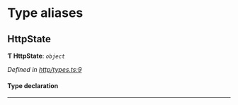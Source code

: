 

# Type aliases

<a id="httpstate"></a>

##  HttpState

**Ƭ HttpState**: *`object`*

*Defined in [http/types.ts:9](https://github.com/polkadot-js/api/blob/812db29/packages/rpc-provider/src/http/types.ts#L9)*

#### Type declaration

___

